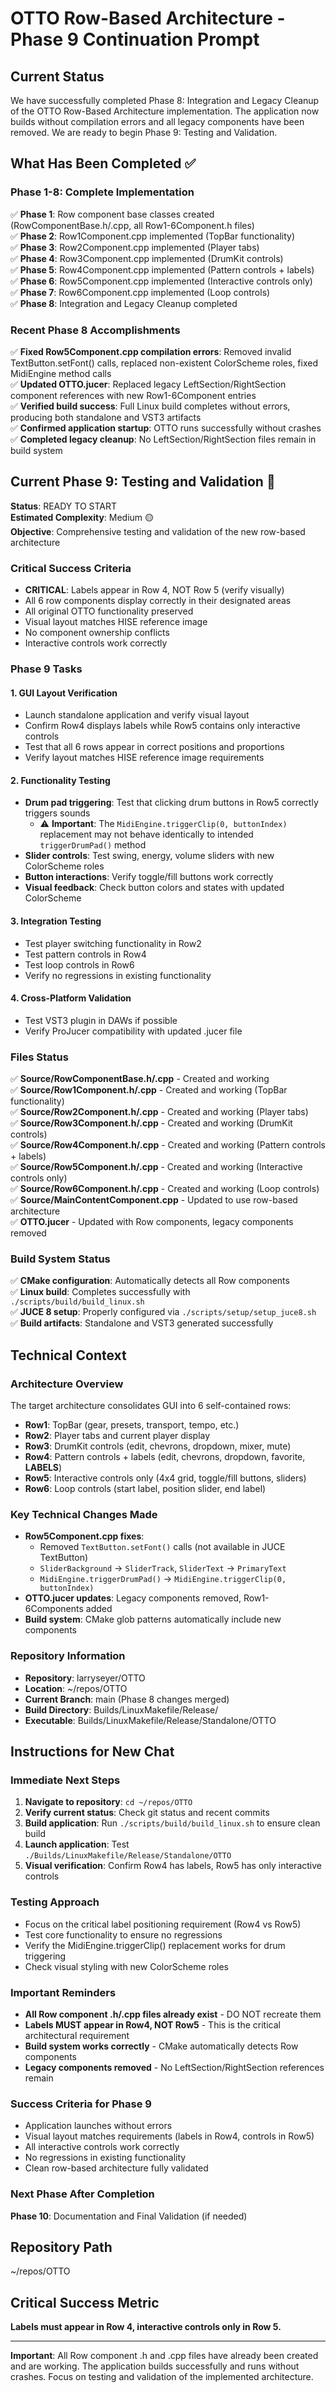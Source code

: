 # OTTO Row-Based Architecture - Phase 9 Continuation Prompt

## Current Status
We have successfully completed Phase 8: Integration and Legacy Cleanup of the OTTO Row-Based Architecture implementation. The application now builds without compilation errors and all legacy components have been removed. We are ready to begin Phase 9: Testing and Validation.

## What Has Been Completed ✅

### Phase 1-8: Complete Implementation
✅ **Phase 1**: Row component base classes created (RowComponentBase.h/.cpp, all Row1-6Component.h files)  
✅ **Phase 2**: Row1Component.cpp implemented (TopBar functionality)  
✅ **Phase 3**: Row2Component.cpp implemented (Player tabs)  
✅ **Phase 4**: Row3Component.cpp implemented (DrumKit controls)  
✅ **Phase 5**: Row4Component.cpp implemented (Pattern controls + labels)  
✅ **Phase 6**: Row5Component.cpp implemented (Interactive controls only)  
✅ **Phase 7**: Row6Component.cpp implemented (Loop controls)  
✅ **Phase 8**: Integration and Legacy Cleanup completed  

### Recent Phase 8 Accomplishments
✅ **Fixed Row5Component.cpp compilation errors**: Removed invalid TextButton.setFont() calls, replaced non-existent ColorScheme roles, fixed MidiEngine method calls  
✅ **Updated OTTO.jucer**: Replaced legacy LeftSection/RightSection component references with new Row1-6Component entries  
✅ **Verified build success**: Full Linux build completes without errors, producing both standalone and VST3 artifacts  
✅ **Confirmed application startup**: OTTO runs successfully without crashes  
✅ **Completed legacy cleanup**: No LeftSection/RightSection files remain in build system  

## Current Phase 9: Testing and Validation 🔄

**Status**: READY TO START  
**Estimated Complexity**: Medium 🟡  
**Objective**: Comprehensive testing and validation of the new row-based architecture

### Critical Success Criteria
- **CRITICAL**: Labels appear in Row 4, NOT Row 5 (verify visually)
- All 6 row components display correctly in their designated areas
- All original OTTO functionality preserved
- Visual layout matches HISE reference image
- No component ownership conflicts
- Interactive controls work correctly

### Phase 9 Tasks

#### 1. GUI Layout Verification
- Launch standalone application and verify visual layout
- Confirm Row4 displays labels while Row5 contains only interactive controls
- Test that all 6 rows appear in correct positions and proportions
- Verify layout matches HISE reference image requirements

#### 2. Functionality Testing
- **Drum pad triggering**: Test that clicking drum buttons in Row5 correctly triggers sounds
  - ⚠️ **Important**: The `MidiEngine.triggerClip(0, buttonIndex)` replacement may not behave identically to intended `triggerDrumPad()` method
- **Slider controls**: Test swing, energy, volume sliders with new ColorScheme roles
- **Button interactions**: Verify toggle/fill buttons work correctly
- **Visual feedback**: Check button colors and states with updated ColorScheme

#### 3. Integration Testing
- Test player switching functionality in Row2
- Test pattern controls in Row4
- Test loop controls in Row6
- Verify no regressions in existing functionality

#### 4. Cross-Platform Validation
- Test VST3 plugin in DAWs if possible
- Verify ProJucer compatibility with updated .jucer file

### Files Status
✅ **Source/RowComponentBase.h/.cpp** - Created and working  
✅ **Source/Row1Component.h/.cpp** - Created and working (TopBar functionality)  
✅ **Source/Row2Component.h/.cpp** - Created and working (Player tabs)  
✅ **Source/Row3Component.h/.cpp** - Created and working (DrumKit controls)  
✅ **Source/Row4Component.h/.cpp** - Created and working (Pattern controls + labels)  
✅ **Source/Row5Component.h/.cpp** - Created and working (Interactive controls only)  
✅ **Source/Row6Component.h/.cpp** - Created and working (Loop controls)  
✅ **Source/MainContentComponent.cpp** - Updated to use row-based architecture  
✅ **OTTO.jucer** - Updated with Row components, legacy components removed  

### Build System Status
✅ **CMake configuration**: Automatically detects all Row components  
✅ **Linux build**: Completes successfully with `./scripts/build/build_linux.sh`  
✅ **JUCE 8 setup**: Properly configured via `./scripts/setup/setup_juce8.sh`  
✅ **Build artifacts**: Standalone and VST3 generated successfully  

## Technical Context

### Architecture Overview
The target architecture consolidates GUI into 6 self-contained rows:
- **Row1**: TopBar (gear, presets, transport, tempo, etc.)
- **Row2**: Player tabs and current player display  
- **Row3**: DrumKit controls (edit, chevrons, dropdown, mixer, mute)
- **Row4**: Pattern controls + labels (edit, chevrons, dropdown, favorite, **LABELS**)
- **Row5**: Interactive controls only (4x4 grid, toggle/fill buttons, sliders)
- **Row6**: Loop controls (start label, position slider, end label)

### Key Technical Changes Made
- **Row5Component.cpp fixes**: 
  - Removed `TextButton.setFont()` calls (not available in JUCE TextButton)
  - `SliderBackground` → `SliderTrack`, `SliderText` → `PrimaryText`
  - `MidiEngine.triggerDrumPad()` → `MidiEngine.triggerClip(0, buttonIndex)`
- **OTTO.jucer updates**: Legacy components removed, Row1-6Components added
- **Build system**: CMake glob patterns automatically include new components

### Repository Information
- **Repository**: larryseyer/OTTO
- **Location**: ~/repos/OTTO
- **Current Branch**: main (Phase 8 changes merged)
- **Build Directory**: Builds/LinuxMakefile/Release/
- **Executable**: Builds/LinuxMakefile/Release/Standalone/OTTO

## Instructions for New Chat

### Immediate Next Steps
1. **Navigate to repository**: `cd ~/repos/OTTO`
2. **Verify current status**: Check git status and recent commits
3. **Build application**: Run `./scripts/build/build_linux.sh` to ensure clean build
4. **Launch application**: Test `./Builds/LinuxMakefile/Release/Standalone/OTTO`
5. **Visual verification**: Confirm Row4 has labels, Row5 has only interactive controls

### Testing Approach
- Focus on the critical label positioning requirement (Row4 vs Row5)
- Test core functionality to ensure no regressions
- Verify the MidiEngine.triggerClip() replacement works for drum triggering
- Check visual styling with new ColorScheme roles

### Important Reminders
- **All Row component .h/.cpp files already exist** - DO NOT recreate them
- **Labels MUST appear in Row4, NOT Row5** - This is the critical architectural requirement
- **Build system works correctly** - CMake automatically detects Row components
- **Legacy components removed** - No LeftSection/RightSection references remain

### Success Criteria for Phase 9
- Application launches without errors
- Visual layout matches requirements (labels in Row4, controls in Row5)
- All interactive controls work correctly
- No regressions in existing functionality
- Clean row-based architecture fully validated

### Next Phase After Completion
**Phase 10**: Documentation and Final Validation (if needed)

## Repository Path
~/repos/OTTO

## Critical Success Metric
**Labels must appear in Row 4, interactive controls only in Row 5.**

---

**Important**: All Row component .h and .cpp files have already been created and are working. The application builds successfully and runs without crashes. Focus on testing and validation of the implemented architecture.
